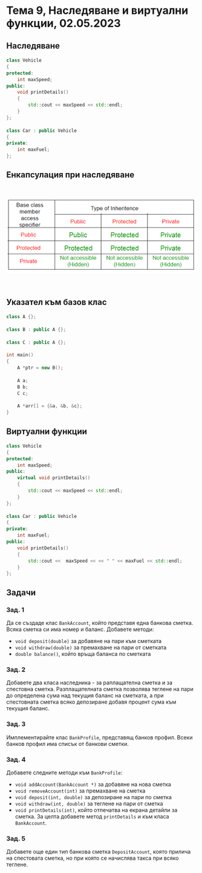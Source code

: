 # Тема 9, Наследяване и виртуални функции, 02.05.2023

## Наследяване

```c++
class Vehicle
{
protected:
    int maxSpeed;
public:
    void printDetails()
    {
        std::cout << maxSpeed << std::endl;
    }
};

class Car : public Vehicle
{
private:
    int maxFuel;
};
```

## Енкапсулация при наследяване

<br/>

![Diagram](content/table-class.png)

<br/>

## Указател към базов клас

```c++
class A {};

class B : public A {};

class C : public A {};

int main()
{
    A *ptr = new B();
    
    A a;
    B b;
    C c;

    A *arr[] = {&a, &b, &c};
}
```

## Виртуални функции

```c++
class Vehicle
{
protected:
    int maxSpeed;
public:
    virtual void printDetails()
    {
        std::cout << maxSpeed << std::endl;
    }
};

class Car : public Vehicle
{
private:
    int maxFuel;
public:
    void printDetails()
    {
        std::cout <<  maxSpeed << << " " << maxFuel << std::endl;
    }
};
```

## Задачи

### Зад. 1

Да се създаде клас `BankAccount`, който представя една банкова сметка. Всяка сметка си има номер и баланс. Добавете методи:

* `void deposit(double)` за добавяне на пари към сметката
* `void withdraw(double)` за премахване на пари от сметката
* `double balance()`, който връща баланса по сметката


### Зад. 2

Добавете два класа наследника - за раплащателна сметка и за спестовна сметка. Разплащателната сметка позволява теглене на пари до определена сума над текущия баланс на сметката, а при спестовната сметка всяко депозиране добавя процент сума към текущия баланс.

### Зад. 3

Имплементирайте клас `BankProfile`, представящ банков профил. Всеки банков профил има списък от банкови сметки.

### Зад. 4

Добавете следните методи към `BankProfile`:

* `void addAccount(BankAccount *)` за добавяне на нова сметка
* `void removeAccount(int)` за премахване на сметка
* `void deposit(int, double)` за депозиране на пари по сметка
* `void withdraw(int, double)` за теглене на пари от сметка
* `void printDetails(int)`, който отпечатва на екрана детайли за сметка. За целта добавете метод `printDetails` и към класа `BankAccount`.


### Зад. 5

Добавете още един тип банкова сметка `DepositAccount`, която прилича на спестовата сметкa, но при която се начислява такса при всяко теглене.
